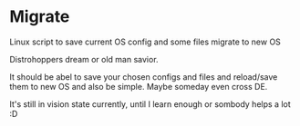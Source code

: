 # Migrate
Linux script to save current OS config and some files migrate to new OS 

Distrohoppers dream or old man savior.

It should be abel to save your chosen configs and files and reload/save them to new OS and also be simple.
Maybe someday even cross DE.

It's still in vision state currently, until I learn enough or sombody helps a lot :D
